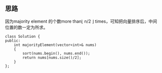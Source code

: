 ## 思路
因为majority element 的个数more than⌊ n/2 ⌋ times，可知把向量排序后，中间位置的数一定为所求。
```
class Solution {
public:
    int majorityElement(vector<int>& nums) 
    {
        sort(nums.begin(), nums.end());
        return nums[nums.size()/2];
    }
};
```
